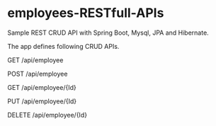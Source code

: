# employees-RESTfull-APIs
Sample REST CRUD API with Spring Boot, Mysql, JPA and Hibernate.

The app defines following CRUD APIs.

GET /api/employee

POST /api/employee

GET /api/employee/{Id}

PUT /api/employee/{Id}

DELETE /api/employee/{Id}
